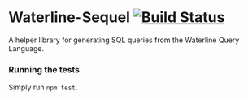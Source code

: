 Waterline-Sequel [![Build Status](https://travis-ci.org/balderdashy/waterline-sequel.svg?branch=master)](https://travis-ci.org/balderdashy/waterline-sequel)
====================

A helper library for generating SQL queries from the Waterline Query Language.

### Running the tests
Simply run `npm test`.
